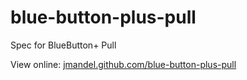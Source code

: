 blue-button-plus-pull
=====================

Spec for BlueButton+ Pull

View online: [jmandel.github.com/blue-button-plus-pull](http://jmandel.github.com/blue-button-plus-pull)
